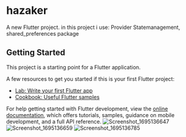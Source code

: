 # hazaker

A new Flutter project.
 in this project i use:
 Provider Statemanagement,
 shared_preferences package

## Getting Started

This project is a starting point for a Flutter application.

A few resources to get you started if this is your first Flutter project:

- [Lab: Write your first Flutter app](https://docs.flutter.dev/get-started/codelab)
- [Cookbook: Useful Flutter samples](https://docs.flutter.dev/cookbook)

For help getting started with Flutter development, view the
[online documentation](https://docs.flutter.dev/), which offers tutorials,
samples, guidance on mobile development, and a full API reference.
![Screenshot_1695136647](https://github.com/Ammar-mahmoud/Tasks_to_do_app/assets/93520305/2c35980b-e58d-41c7-bbbf-25a370fc4043)
![Screenshot_1695136659](https://github.com/Ammar-mahmoud/Tasks_to_do_app/assets/93520305/2e3856b1-0595-4a44-a623-525e5ab7d3c5)
![Screenshot_1695136785](https://github.com/Ammar-mahmoud/Tasks_to_do_app/assets/93520305/b2cd5aa0-51f2-4a60-8f5e-a9cde418c221)
